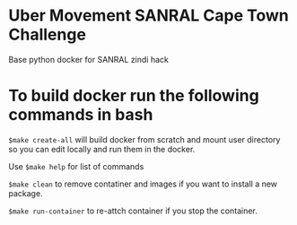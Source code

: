 # Uber Movement SANRAL Cape Town Challenge
Base python docker for SANRAL zindi hack
# To build docker run the following commands in bash

`$make create-all` will build docker from scratch and mount user directory so you can edit locally and run them in the docker.

Use `$make help` for list of commands

`$make clean` to remove contatiner and images if you want to install a new package.

`$make run-container` to re-attch container if you stop the container.
